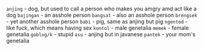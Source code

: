 `anjing` - dog, but used to call a person who makes you amgry amd act like a dog
`bajingan` - an asshole person
`bangsat` - also an asshole person
`brengsek` - yet another asshole person
`babi` - pig, same as anjing but pig
`ngentod` - like fuck, which means having sex
`kontol` - male genetalia
`memek` - female genetalia
`goblog/k` - stupid
`asu` - anjing but in javanese
`pantek` - your mom's genetalia
